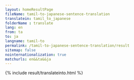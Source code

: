 ```yaml
---
layout: homeResultPage
fileName: tamil-to-japanese-sentence-translation
translatein: tamil_to_japanese
folderName : translate
lang: en
from: ta
to: ja
langname: tamil-to
permalink: /tamil-to-japanese-sentence-translation/result
sitemap: false
nointernationalization: true
matchurls: en&&ta&&ja
---
```

{% include result/translateinto.html %}

<script src="/js/result/translation.js" data-foldername="{{page.folderName}}" data-lang="{{page.lang}}"></script>
